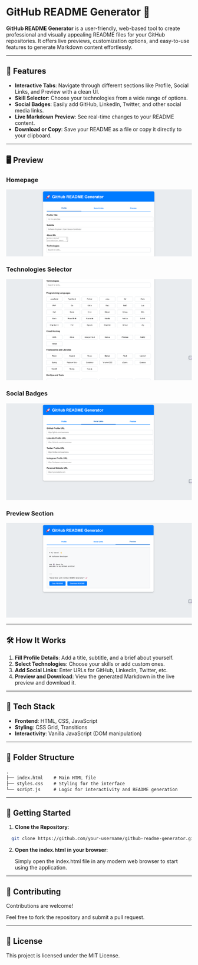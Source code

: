 # GitHub README Generator 🚀

**GitHub README Generator** is a user-friendly, web-based tool to create professional and visually appealing README files for your GitHub repositories. It offers live previews, customization options, and easy-to-use features to generate Markdown content effortlessly.

---

## 🌟 Features

- **Interactive Tabs**: Navigate through different sections like Profile, Social Links, and Preview with a clean UI.
- **Skill Selector**: Choose your technologies from a wide range of options.
- **Social Badges**: Easily add GitHub, LinkedIn, Twitter, and other social media links.
- **Live Markdown Preview**: See real-time changes to your README content.
- **Download or Copy**: Save your README as a file or copy it directly to your clipboard.

---

## 🖥️ Preview

### **Homepage**
![Homepage Screenshot](Images/homepage.png)

### **Technologies Selector**
![Technologies Selector](Images/skills.png)

### **Social Badges**
![Technologies Selector](Images/social.png)

### **Preview Section**
![Preview Section](Images/preview.png)


---

## 🛠️ How It Works

1. **Fill Profile Details**: Add a title, subtitle, and a brief about yourself.
2. **Select Technologies**: Choose your skills or add custom ones.
3. **Add Social Links**: Enter URLs for GitHub, LinkedIn, Twitter, etc.
4. **Preview and Download**: View the generated Markdown in the live preview and download it.

---

## 🧩 Tech Stack

- **Frontend**: HTML, CSS, JavaScript
- **Styling**: CSS Grid, Transitions
- **Interactivity**: Vanilla JavaScript (DOM manipulation)

---

## 📁 Folder Structure
```
.
├── index.html    # Main HTML file
├── styles.css    # Styling for the interface
└── script.js     # Logic for interactivity and README generation

```

---

## 🎉 Getting Started
1. **Clone the Repository**:
```bash
  git clone https://github.com/your-username/github-readme-generator.git

```
2. **Open the index.html in your browser**:

   Simply open the index.html file in any modern web browser to start using the application.

---

## 🤝 Contributing
  Contributions are welcome!
  
  Feel free to fork the repository and submit a pull request.

---

## 📜 License
  This project is licensed under the MIT License.






